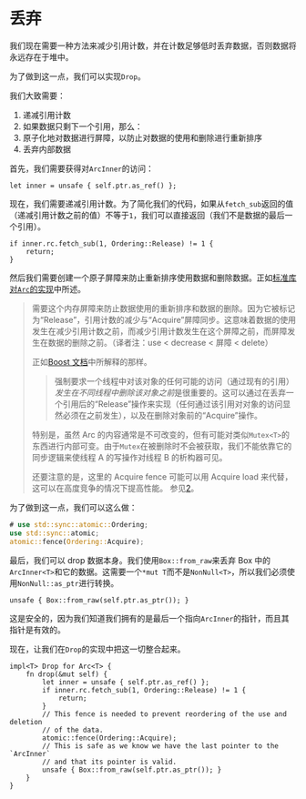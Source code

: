 # 丢弃

我们现在需要一种方法来减少引用计数，并在计数足够低时丢弃数据，否则数据将永远存在于堆中。

为了做到这一点，我们可以实现`Drop`。

我们大致需要：

1. 递减引用计数
2. 如果数据只剩下一个引用，那么：
3. 原子化地对数据进行屏障，以防止对数据的使用和删除进行重新排序
4. 丢弃内部数据

首先，我们需要获得对`ArcInner`的访问：

<!-- ignore: simplified code -->
```rust,ignore
let inner = unsafe { self.ptr.as_ref() };
```

现在，我们需要递减引用计数。为了简化我们的代码，如果从`fetch_sub`返回的值（递减引用计数之前的值）不等于`1`，我们可以直接返回（我们不是数据的最后一个引用）。

<!-- ignore: simplified code -->
```rust,ignore
if inner.rc.fetch_sub(1, Ordering::Release) != 1 {
    return;
}
```

然后我们需要创建一个原子屏障来防止重新排序使用数据和删除数据。正如[标准库对`Arc`的实现][3]中所述。

> 需要这个内存屏障来防止数据使用的重新排序和数据的删除。因为它被标记为“Release”，引用计数的减少与“Acquire”屏障同步。这意味着数据的使用发生在减少引用计数之前，而减少引用计数发生在这个屏障之前，而屏障发生在数据的删除之前。（译者注：use < decrease < 屏障 < delete）
>
> 正如[Boost 文档][1]中所解释的那样。
>
> > 强制要求一个线程中对该对象的任何可能的访问（通过现有的引用）*发生在不同线程中删除该对象之前*是很重要的。这可以通过在丢弃一个引用后的“Release”操作来实现（任何通过该引用对对象的访问显然必须在之前发生），以及在删除对象前的“Acquire”操作。
>
> 特别是，虽然 Arc 的内容通常是不可改变的，但有可能对类似`Mutex<T>`的东西进行内部可变。由于`Mutex`在被删除时不会被获取，我们不能依靠它的同步逻辑来使线程 A 的写操作对线程 B 的析构器可见。
>
> 还要注意的是，这里的 Acquire fence 可能可以用 Acquire load 来代替，这可以在高度竞争的情况下提高性能。
> 参见[2]。
>
> [1]: https://www.boost.org/doc/libs/1_55_0/doc/html/atomic/usage_examples.html
> [2]: https://github.com/rust-lang/rust/pull/41714
[3]: https://github.com/rust-lang/rust/blob/e1884a8e3c3e813aada8254edfa120e85bf5ffca/library/alloc/src/sync.rs#L1440-L1467

为了做到这一点，我们可以这么做：

```rust
# use std::sync::atomic::Ordering;
use std::sync::atomic;
atomic::fence(Ordering::Acquire);
```

最后，我们可以 drop 数据本身。我们使用`Box::from_raw`来丢弃 Box 中的`ArcInner<T>`和它的数据。这需要一个`*mut T`而不是`NonNull<T>`，所以我们必须使用`NonNull::as_ptr`进行转换。

<!-- ignore: simplified code -->
```rust,ignore
unsafe { Box::from_raw(self.ptr.as_ptr()); }
```

这是安全的，因为我们知道我们拥有的是最后一个指向`ArcInner`的指针，而且其指针是有效的。

现在，让我们在`Drop`的实现中把这一切整合起来。

<!-- ignore: simplified code -->
```rust,ignore
impl<T> Drop for Arc<T> {
    fn drop(&mut self) {
        let inner = unsafe { self.ptr.as_ref() };
        if inner.rc.fetch_sub(1, Ordering::Release) != 1 {
            return;
        }
        // This fence is needed to prevent reordering of the use and deletion
        // of the data.
        atomic::fence(Ordering::Acquire);
        // This is safe as we know we have the last pointer to the `ArcInner`
        // and that its pointer is valid.
        unsafe { Box::from_raw(self.ptr.as_ptr()); }
    }
}
```
